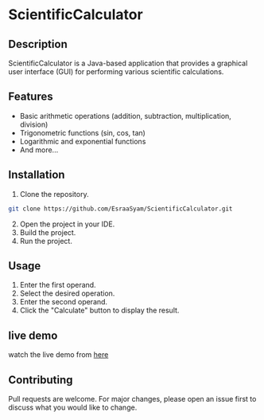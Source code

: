 # ScientificCalculator

## Description
ScientificCalculator is a Java-based application that provides a graphical user interface (GUI) for performing various scientific calculations.

## Features
- Basic arithmetic operations (addition, subtraction, multiplication, division)
- Trigonometric functions (sin, cos, tan)
- Logarithmic and exponential functions
- And more...

## Installation
1. Clone the repository.
```bash
git clone https://github.com/EsraaSyam/ScientificCalculator.git
```
2. Open the project in your IDE.
3. Build the project.
4. Run the project.


## Usage
1.  Enter the first operand.
2.  Select the desired operation.
3.  Enter the second operand.
4.  Click the "Calculate" button to display the result.

## live demo 
watch the live demo from [here](https://drive.google.com/file/d/1h4XN2g2YotF-Cz3rX5IziicKSbcauG0P/view?usp=sharing)
## Contributing
Pull requests are welcome. For major changes, please open an issue first to discuss what you would like to change.

